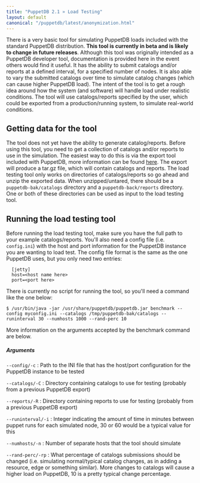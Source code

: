 ```yaml
---
title: "PuppetDB 2.1 » Load Testing"
layout: default
canonical: "/puppetdb/latest/anonymization.html"
---
```


[export]: ./migrate.html

There is a very basic tool for simulating PuppetDB loads included with
the standard PuppetDB distribution. **This tool is currently in beta
and is likely to change in future releases**. Although this tool was
originally intended as a PuppetDB developer tool, documentation is
provided here in the event others would find it useful. It has the
ability to submit catalogs and/or reports at a defined interval, for a
specified number of nodes. It is also able to vary the submitted
catalogs over time to simulate catalog changes (which can cause higher
PuppetDB load). The intent of the tool is to get a rough idea around
how the system (and software) will handle load under realistic
conditions. The tool will use catalogs/reports specified by the user,
which could be exported from a production/running system, to simulate
real-world conditions.

Getting data for the tool
-----

The tool does not yet have the ability to generate catalog/reports.
Before using this tool, you need to get a collection of catalogs
and/or reports to use in the simulation. The easiest way to do this is
via the export tool included with PuppetDB, more information can be
found [here][export]. The export will produce a tar.gz file, which
will contain catalogs and reports. The load testing tool only works on
directories of catalogs/reports so go ahead and unzip the exported
data. When unzipped/untared, there should be a `puppetdb-bak/catalogs`
directory and a `puppetdb-back/reports` directory. One or both of
these directories can be used as input to the load testing tool.

Running the load testing tool
-----

Before running the load testing tool, make sure you have the full path to
your example catalogs/reports. You'll also need a config file (i.e.
`config.ini`) with the host and port information for the PuppetDB
instance you are wanting to load test. The config file format is the
same as the one PuppetDB uses, but you only need two entries:

      [jetty]
      host=<host name here>
      port=<port here>

There is currently no script for running the tool, so you'll need a
command like the one below:

    $ /usr/bin/java -jar /usr/share/puppetdb/puppetdb.jar benchmark --config myconfig.ini --catalogs /tmp/puppetdb-bak/catalogs --runinterval 30 --numhosts 1000 --rand-perc 10

More information on the arguments accepted by the benchmark command
are below.

##### Arguments

`--config/-c`
: Path to the INI file that has the host/port configuration for the PuppetDB instance to be tested

`--catalogs/-C`
: Directory containing catalogs to use for testing (probably from a previous PuppetDB export)

`--reports/-R`
: Directory containing reports to use for testing (probably from a previous PuppetDB export)

`--runinterval/-i`
: Integer indicating the amount of time in minutes between puppet runs for each simulated node, 30 or 60 would be a typical value for this

`--numhosts/-n`
: Number of separate hosts that the tool should simulate

`--rand-perc/-rp`
: What percentage of catalogs submissions should be changed (i.e. simulating normal/typical catalog changes, as in adding a resource, edge or something similar). More changes to catalogs will cause a higher load on PuppetDB, 10 is a pretty typical change percentage.